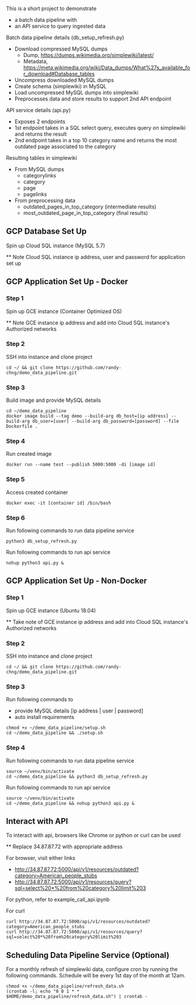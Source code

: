 This is a short project to demonstrate
- a batch data pipeline with
- an API service to query ingested data

Batch data pipeline details (db_setup_refresh.py)
- Download compressed MySQL dumps
    - Dump, https://dumps.wikimedia.org/simplewiki/latest/
    - Metadata, https://meta.wikimedia.org/wiki/Data_dumps/What%27s_available_for_download#Database_tables
- Uncompress downloaded MySQL dumps
- Create schema (simplewiki) in MySQL
- Load uncompressed MySQL dumps into simplewiki
- Preprocesses data and store results to support 2nd API endpoint

API service details (api.py)
- Exposes 2 endpoints
- 1st endpoint takes in a SQL select query, executes query on simplewiki and returns the result
- 2nd endpoint takes in a top 10 category name and returns the most outdated page associated to the category

Resulting tables in simplewiki
- From MySQL dumps
    - categorylinks
    - category
    - page
    - pagelinks
- From preprocessing data
    - outdated_pages_in_top_category (intermediate results)
    - most_outdated_page_in_top_category (final results)


## GCP Database Set Up
Spin up Cloud SQL instance (MySQL 5.7)

** Note Cloud SQL instance ip address, user and password for application set up


## GCP Application Set Up - Docker

### Step 1
Spin up GCE instance (Container Optimized OS)

** Note GCE instance ip address and add into Cloud SQL instance's Authorized networks

### Step 2
SSH into instance and clone project
```
cd ~/ && git clone https://github.com/randy-chng/demo_data_pipeline.git
```

### Step 3
Build image and provide MySQL details
```
cd ~/demo_data_pipeline
docker image build --tag demo --build-arg db_host=[ip address] --build-arg db_user=[user] --build-arg db_password=[password] --file Dockerfile .
```

### Step 4
Run created image
```
docker run --name test --publish 5000:5000 -di [image id]
```

### Step 5
Access created container
```
docker exec -it [container id] /bin/bash
```

### Step 6
Run following commands to run data pipeline service
```
python3 db_setup_refresh.py
```

Run following commands to run api service
```
nohup python3 api.py &
```


## GCP Application Set Up - Non-Docker

### Step 1
Spin up GCE instance (Ubuntu 18.04)

** Take note of GCE instance ip address and add into Cloud SQL instance's Authorized networks

### Step 2
SSH into instance and clone project
```
cd ~/ && git clone https://github.com/randy-chng/demo_data_pipeline.git
```

### Step 3
Run following commands to
- provide MySQL details [ip address | user | password]
- auto install requirements
```
chmod +x ~/demo_data_pipeline/setup.sh
cd ~/demo_data_pipeline && ./setup.sh
```

### Step 4
Run following commands to run data pipeline service
```
source ~/venv/bin/activate
cd ~/demo_data_pipeline && python3 db_setup_refresh.py
```

Run following commands to run api service
```
source ~/venv/bin/activate
cd ~/demo_data_pipeline && nohup python3 api.py &
```


## Interact with API

To interact with api, browsers like Chrome or python or curl can be used

** Replace 34.87.87.72 with appropriate address

For browser, visit either links
- http://34.87.87.72:5000/api/v1/resources/outdated?category=American_people_stubs
- http://34.87.87.72:5000/api/v1/resources/query?sql=select%20*%20from%20category%20limit%203

For python, refer to example_call_api.ipynb

For curl
```
curl http://34.87.87.72:5000/api/v1/resources/outdated?category=American_people_stubs
curl http://34.87.87.72:5000/api/v1/resources/query?sql=select%20*%20from%20category%20limit%203
```


## Scheduling Data Pipeline Service (Optional)
For a monthly refresh of simplewiki data, configure cron by running the following commands.
Schedule will be every 1st day of the month at 12am.
```
chmod +x ~/demo_data_pipeline/refresh_data.sh
(crontab -l; echo "0 0 1 * * $HOME/demo_data_pipeline/refresh_data.sh") | crontab -
```